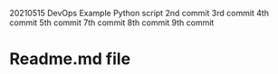 20210515 
DevOps Example
Python script
2nd commit
3rd commit
4th commit
5th commit
7th commit
8th commit
9th commit
# Readme.md file
